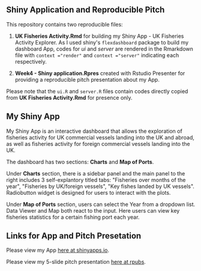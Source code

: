 ## Shiny Application and Reproducible Pitch

This repository contains two reproducible files:

1. **UK Fisheries Activity.Rmd** for building my Shiny App - UK Fisheries Activity Explorer. As I used shiny's `flexdashboard` package to build my dashboard App, codes for *ui* and *server* are rendered in the Rmarkdown file with `context ="render"` and `context ="server"` indicating each respectively. 

2. **Week4 - Shiny application.Rpres** created with Rstudio Presenter for providing a reproducible pitch presentation about my App. 

Please note that the `ui.R` and `server.R` files contain codes directly copied from **UK Fisheries Activity.Rmd** for presence only.   

## My Shiny App

My Shiny App is an interactive dashboard that allows the exploration of fisheries activity for UK commercial vessels landing into the UK and abroad, as well as fisheries activity for foreign commercial vessels landing into the UK.

The dashboard has two sections: **Charts** and **Map of Ports**. 

Under **Charts** section, there is a sidebar panel and the main panel to the right includes 3 self-explantory titled tabs: "Fisheries over months of the year", "Fisheries by UK/foreign vessels", "Key fishes landed by UK vessels". Radiobutton widget is designed for users to interact with the plots. 

Under **Map of Ports** section, users can select the Year from a dropdown list. Data Viewer and Map both react to the input. Here users can view key fisheries statistics for a certain fishing port each year. 

## Links for App and Pitch Presetation

Please view my App [here at shinyapps.io](https://xyou.shinyapps.io/fisheriesactivityexplorer/). 

Please view my 5-slide pitch presentation [here at rpubs](http://rpubs.com/angashley/UK-Fisheries-Activity-Explorer). 

